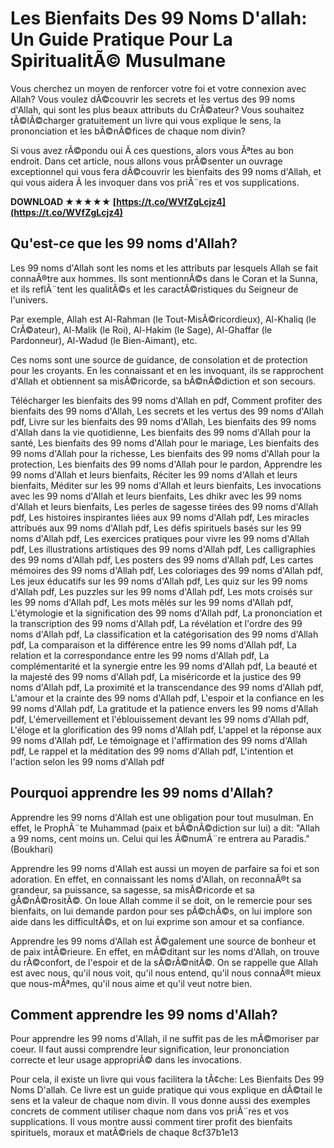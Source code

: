 # Les Bienfaits Des 99 Noms D'allah: Un Guide Pratique Pour La SpiritualitÃ© Musulmane
  
Vous cherchez un moyen de renforcer votre foi et votre connexion avec Allah? Vous voulez dÃ©couvrir les secrets et les vertus des 99 noms d'Allah, qui sont les plus beaux attributs du CrÃ©ateur? Vous souhaitez tÃ©lÃ©charger gratuitement un livre qui vous explique le sens, la prononciation et les bÃ©nÃ©fices de chaque nom divin?
  
Si vous avez rÃ©pondu oui Ã  ces questions, alors vous Ãªtes au bon endroit. Dans cet article, nous allons vous prÃ©senter un ouvrage exceptionnel qui vous fera dÃ©couvrir les bienfaits des 99 noms d'Allah, et qui vous aidera Ã  les invoquer dans vos priÃ¨res et vos supplications.
 
**DOWNLOAD ★★★★★ [https://t.co/WVfZgLcjz4](https://t.co/WVfZgLcjz4)**


  
## Qu'est-ce que les 99 noms d'Allah?
  
Les 99 noms d'Allah sont les noms et les attributs par lesquels Allah se fait connaÃ®tre aux hommes. Ils sont mentionnÃ©s dans le Coran et la Sunna, et ils reflÃ¨tent les qualitÃ©s et les caractÃ©ristiques du Seigneur de l'univers.
  
Par exemple, Allah est Al-Rahman (le Tout-MisÃ©ricordieux), Al-Khaliq (le CrÃ©ateur), Al-Malik (le Roi), Al-Hakim (le Sage), Al-Ghaffar (le Pardonneur), Al-Wadud (le Bien-Aimant), etc.
  
Ces noms sont une source de guidance, de consolation et de protection pour les croyants. En les connaissant et en les invoquant, ils se rapprochent d'Allah et obtiennent sa misÃ©ricorde, sa bÃ©nÃ©diction et son secours.
 
Télécharger les bienfaits des 99 noms d'Allah en pdf,  Comment profiter des bienfaits des 99 noms d'Allah,  Les secrets et les vertus des 99 noms d'Allah pdf,  Livre sur les bienfaits des 99 noms d'Allah,  Les bienfaits des 99 noms d'Allah dans la vie quotidienne,  Les bienfaits des 99 noms d'Allah pour la santé,  Les bienfaits des 99 noms d'Allah pour le mariage,  Les bienfaits des 99 noms d'Allah pour la richesse,  Les bienfaits des 99 noms d'Allah pour la protection,  Les bienfaits des 99 noms d'Allah pour le pardon,  Apprendre les 99 noms d'Allah et leurs bienfaits,  Réciter les 99 noms d'Allah et leurs bienfaits,  Méditer sur les 99 noms d'Allah et leurs bienfaits,  Les invocations avec les 99 noms d'Allah et leurs bienfaits,  Les dhikr avec les 99 noms d'Allah et leurs bienfaits,  Les perles de sagesse tirées des 99 noms d'Allah pdf,  Les histoires inspirantes liées aux 99 noms d'Allah pdf,  Les miracles attribués aux 99 noms d'Allah pdf,  Les défis spirituels basés sur les 99 noms d'Allah pdf,  Les exercices pratiques pour vivre les 99 noms d'Allah pdf,  Les illustrations artistiques des 99 noms d'Allah pdf,  Les calligraphies des 99 noms d'Allah pdf,  Les posters des 99 noms d'Allah pdf,  Les cartes mémoires des 99 noms d'Allah pdf,  Les coloriages des 99 noms d'Allah pdf,  Les jeux éducatifs sur les 99 noms d'Allah pdf,  Les quiz sur les 99 noms d'Allah pdf,  Les puzzles sur les 99 noms d'Allah pdf,  Les mots croisés sur les 99 noms d'Allah pdf,  Les mots mêlés sur les 99 noms d'Allah pdf,  L'étymologie et la signification des 99 noms d'Allah pdf,  La prononciation et la transcription des 99 noms d'Allah pdf,  La révélation et l'ordre des 99 noms d'Allah pdf,  La classification et la catégorisation des 99 noms d'Allah pdf,  La comparaison et la différence entre les 99 noms d'Allah pdf,  La relation et la correspondance entre les 99 noms d'Allah pdf,  La complémentarité et la synergie entre les 99 noms d'Allah pdf,  La beauté et la majesté des 99 noms d'Allah pdf,  La miséricorde et la justice des 99 noms d'Allah pdf,  La proximité et la transcendance des 99 noms d'Allah pdf,  L'amour et la crainte des 99 noms d'Allah pdf,  L'espoir et la confiance en les 99 noms d'Allah pdf,  La gratitude et la patience envers les 99 noms d'Allah pdf,  L'émerveillement et l'éblouissement devant les 99 noms d'Allah pdf,  L'éloge et la glorification des 99 noms d'Allah pdf,  L'appel et la réponse aux 99 noms d'Allah pdf,  Le témoignage et l'affirmation des 99 noms d'Allah pdf,  Le rappel et la méditation des 99 noms d'Allah pdf,  L'intention et l'action selon les 99 noms d'Allah pdf
  
## Pourquoi apprendre les 99 noms d'Allah?
  
Apprendre les 99 noms d'Allah est une obligation pour tout musulman. En effet, le ProphÃ¨te Muhammad (paix et bÃ©nÃ©diction sur lui) a dit: "Allah a 99 noms, cent moins un. Celui qui les Ã©numÃ¨re entrera au Paradis." (Boukhari)
  
Apprendre les 99 noms d'Allah est aussi un moyen de parfaire sa foi et son adoration. En effet, en connaissant les noms d'Allah, on reconnaÃ®t sa grandeur, sa puissance, sa sagesse, sa misÃ©ricorde et sa gÃ©nÃ©rositÃ©. On loue Allah comme il se doit, on le remercie pour ses bienfaits, on lui demande pardon pour ses pÃ©chÃ©s, on lui implore son aide dans les difficultÃ©s, et on lui exprime son amour et sa confiance.
  
Apprendre les 99 noms d'Allah est Ã©galement une source de bonheur et de paix intÃ©rieure. En effet, en mÃ©ditant sur les noms d'Allah, on trouve du rÃ©confort, de l'espoir et de la sÃ©rÃ©nitÃ©. On se rappelle que Allah est avec nous, qu'il nous voit, qu'il nous entend, qu'il nous connaÃ®t mieux que nous-mÃªmes, qu'il nous aime et qu'il veut notre bien.
  
## Comment apprendre les 99 noms d'Allah?
  
Pour apprendre les 99 noms d'Allah, il ne suffit pas de les mÃ©moriser par coeur. Il faut aussi comprendre leur signification, leur prononciation correcte et leur usage appropriÃ© dans les invocations.
  
Pour cela, il existe un livre qui vous facilitera la tÃ¢che: Les Bienfaits Des 99 Noms D'allah. Ce livre est un guide pratique qui vous explique en dÃ©tail le sens et la valeur de chaque nom divin. Il vous donne aussi des exemples concrets de comment utiliser chaque nom dans vos priÃ¨res et vos supplications. Il vous montre aussi comment tirer profit des bienfaits spirituels, moraux et matÃ©riels de chaque
 8cf37b1e13
 

